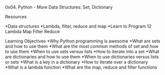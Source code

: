 0x04. Python - More Data Structures: Set, Dictionary

Resources

*Data structures
*Lambda, filter, reduce and map
*Learn to Program 12 Lambda Map Filter Reduce

Learning Objectives
*Why Python programming is awesome
*What are sets and how to use them
*What are the most common methods of set and how to use them
*When to use sets versus lists
*How to iterate into a set
*What are dictionaries and how to use them
*When to use dictionaries versus lists or sets
*What is a key in a dictionary
*How to iterate over a dictionary
*What is a lambda function
*What are the map, reduce and filter functions

